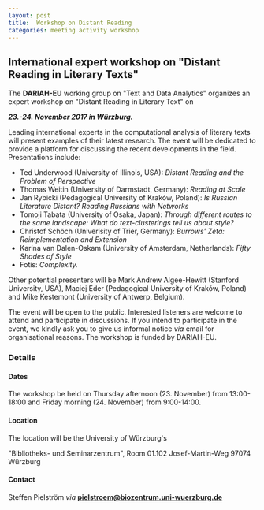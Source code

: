 ```yaml
---
layout: post
title:  Workshop on Distant Reading 
categories: meeting activity workshop
---
```


## International expert workshop on "Distant Reading in Literary Texts" ##

The **DARIAH-EU** working group on "Text and Data Analytics" organizes an expert workshop on "Distant Reading in Literary Text" on

***23.-24. November 2017 in Würzburg.***

Leading international experts in the computational analysis of literary texts will present examples of their latest research. The event will be dedicated to provide a platform for discussing the recent developments in the field. Presentations include:

- Ted Underwood (University of Illinois, USA): *Distant Reading and the Problem of Perspective*
- Thomas Weitin (University of Darmstadt, Germany): *Reading at Scale*
- Jan Rybicki (Pedagogical University of Kraków, Poland): *Is Russian Literature Distant? Reading Russians with Networks*
- Tomoji Tabata (University of Osaka, Japan): *Through different routes to the same landscape: What do text-clusterings tell us about style?* 
- Christof Schöch (Univerisity of Trier, Germany): *Burrows' Zeta: Reimplementation and Extension*
- Karina van Dalen-Oskam (University of Amsterdam, Netherlands): *Fifty Shades of Style* 
- Fotis: *Complexity.*

Other potential presenters will be Mark Andrew Algee-Hewitt (Stanford University, USA), Maciej Eder (Pedagogical University of Kraków, Poland) and Mike Kestemont (University of Antwerp, Belgium).

The event will be open to the public. Interested listeners are welcome to attend and participate in discussions. If you intend to participate in the event, we kindly ask you to give us informal notice *via* email for organisational reasons. The workshop is funded by DARIAH-EU.

### Details ###

#### Dates ####

The workshop be held on Thursday afternoon (23. November) from 13:00-18:00 and Friday morning (24. November) from 9:00-14:00.

#### Location ####

The location will be the University of Würzburg's

"Bibliotheks- und Seminarzentrum", 
Room 01.102
Josef-Martin-Weg
97074 Würzburg

#### Contact ####

Steffen Pielström
*via* **pielstroem@biozentrum.uni-wuerzburg.de**
